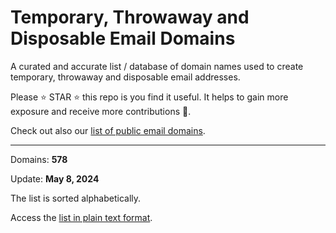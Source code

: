 # Temporary, Throwaway and Disposable Email Domains

A curated and accurate list / database of domain names used to create temporary, throwaway and disposable email addresses.

Please ⭐ STAR ⭐ this repo is you find it useful. It helps to gain more exposure and receive more contributions 🙏.

Check out also our [list of public email domains](https://github.com/WebSnifferHQ/public-email-domains).

---

Domains: **578**

Update: **May 8, 2024**

The list is sorted alphabetically.

Access the [list in plain text format](https://github.com/WebSnifferHQ/disposable-email-domains/blob/main/disposable-email-domains.txt).

